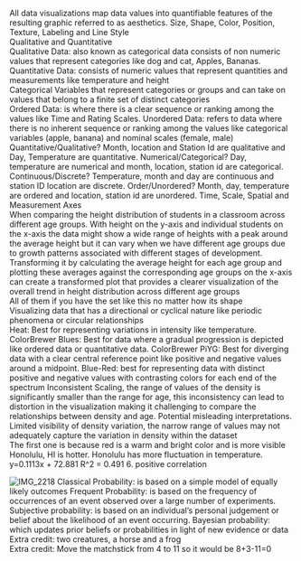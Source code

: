 All data visualizations map data values into quantifiable features of the resulting graphic referred to as aesthetics. Size, Shape, Color, Position, Texture, Labeling and Line Style  
Qualitative and Quantitative  
Qualitative Data: also known as categorical data consists of non numeric values that represent categories like dog and cat, Apples, Bananas. Quantitative Data: consists of numeric values that represent quantities and measurements like temperature and height  
Categorical Variables that represent categories or groups and can take on values that belong to a finite set of distinct categories  
Ordered Data: is where there is a clear sequence or ranking among the values like Time and Rating Scales. Unordered Data: refers to data where there is no inherent sequence or ranking among the values like categorical variables (apple, banana) and nominal scales (female, male)  
Quantitative/Qualitative? Month, location and Station Id are qualitative and Day, Temperature are quantitative. Numerical/Categorical? Day, temperature are numerical and month, location, station id are categorical. Continuous/Discrete? Temperature, month and day are continuous and station ID location are discrete.  Order/Unordered? Month, day, temperature are ordered and location, station id are unordered. 
Time, Scale, Spatial and Measurement Axes   
When comparing the height distribution of students in a classroom across different age groups.  With height on the y-axis and individual students on the x-axis the data might show a wide range of heights with a peak around the average height but it can vary when we have different age groups due to growth patterns associated with different stages of development.  Transforming it by calculating the average height for each age group and plotting these averages against the corresponding age groups on the x-axis can create a transformed plot that provides a clearer visualization of the overall trend in height distribution across different age groups  
All of them if you have the set like this no matter how its shape  
Visualizing data that has a directional or cyclical nature like periodic phenomena or circular relationships  
Heat: Best for representing variations in intensity like temperature. ColorBrewer Blues: Best for data where a gradual progression is depicted like ordered data or quantitative data. ColorBrewer PiYG: Best for diverging data with a clear central reference point like positive and negative values around a midpoint. Blue-Red: best for representing data with distinct positive and negative values with contrasting colors for each end of the spectrum 
Inconsistent Scaling, the range of values of the density is significantly smaller than the range for age, this inconsistency can lead to distortion in the visualization making it challenging to compare the relationships between density and age. Potential misleading interpretations. Limited visibility of density variation, the narrow range of values may not adequately capture the variation in density within the dataset  
The first one is because red is a warm and bright color and is more visible  
 Honolulu, HI is hotter. Honolulu has more fluctuation in temperature. y=0.1113x + 72.881 R^2 = 0.491 6. positive correlation 


 ![IMG_2218](https://github.com/Lillyrives/IDS2024S/assets/157654675/cd6c361d-ff3d-4a95-b16b-b9dd3bdde3ea)
Classical Probability: is based on a simple model of equally likely outcomes Frequent Probability: is based on the frequency of occurrences of an event observed over a large number of experiments. Subjective probability: is based on an individual’s personal judgement or belief about the likelihood of an event occurring. Bayesian probability: which updates prior beliefs or probabilities in light of new evidence or data  
Extra credit: two creatures, a horse and a frog  
Extra credit: Move the matchstick from 4 to 11 so it would be 8+3-11=0  







